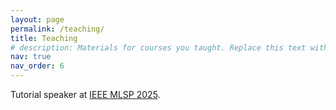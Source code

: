 ```yaml
---
layout: page
permalink: /teaching/
title: Teaching
# description: Materials for courses you taught. Replace this text with your description.
nav: true
nav_order: 6
---
```


Tutorial speaker at <a href="https://2025.ieeemlsp.org/en/">IEEE MLSP 2025</a>.
